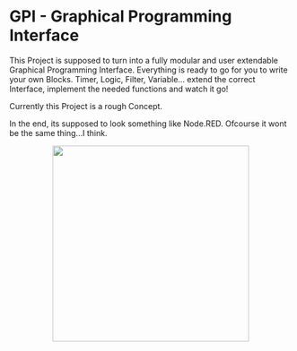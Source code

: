 # GPI - Graphical Programming Interface

This Project is supposed to turn into a fully modular and user extendable Graphical Programming Interface. 
Everything is ready to go for you to write your own Blocks. Timer, Logic, Filter, Variable... extend the correct Interface, implement the needed functions and watch it go!

Currently this Project is a rough Concept.

In the end, its supposed to look something like Node.RED. Ofcourse it wont be the same thing...I think. 


<p align="center">
  <img src="http://www.imgur.com/2XW0fyK" width="350"/>
</p>
